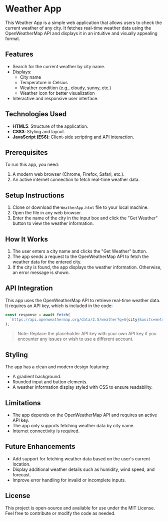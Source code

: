 # Weather App

This Weather App is a simple web application that allows users to check the current weather of any city. It fetches real-time weather data using the OpenWeatherMap API and displays it in an intuitive and visually appealing format.

## Features
- Search for the current weather by city name.
- Displays:
  - City name
  - Temperature in Celsius
  - Weather condition (e.g., cloudy, sunny, etc.)
  - Weather icon for better visualization
- Interactive and responsive user interface.

## Technologies Used
- **HTML5**: Structure of the application.
- **CSS3**: Styling and layout.
- **JavaScript (ES6)**: Client-side scripting and API interaction.

## Prerequisites
To run this app, you need:
1. A modern web browser (Chrome, Firefox, Safari, etc.).
2. An active internet connection to fetch real-time weather data.

## Setup Instructions
1. Clone or download the `WeatherApp.html` file to your local machine.
2. Open the file in any web browser.
3. Enter the name of the city in the input box and click the "Get Weather" button to view the weather information.

## How It Works
1. The user enters a city name and clicks the "Get Weather" button.
2. The app sends a request to the OpenWeatherMap API to fetch the weather data for the entered city.
3. If the city is found, the app displays the weather information. Otherwise, an error message is shown.

## API Integration
This app uses the OpenWeatherMap API to retrieve real-time weather data. It requires an API key, which is included in the code:

```javascript
const response = await fetch(
  `https://api.openweathermap.org/data/2.5/weather?q=${city}&units=metric&appid=71bbda42ee25f37270d7987198732394`
);
```

> Note: Replace the placeholder API key with your own API key if you encounter any issues or wish to use a different account.

## Styling
The app has a clean and modern design featuring:
- A gradient background.
- Rounded input and button elements.
- A weather information display styled with CSS to ensure readability.

## Limitations
- The app depends on the OpenWeatherMap API and requires an active API key.
- The app only supports fetching weather data by city name.
- Internet connectivity is required.

## Future Enhancements
- Add support for fetching weather data based on the user's current location.
- Display additional weather details such as humidity, wind speed, and forecast.
- Improve error handling for invalid or incomplete inputs.

## License
This project is open-source and available for use under the MIT License. Feel free to contribute or modify the code as needed.
